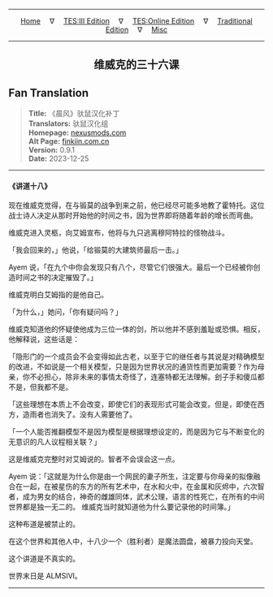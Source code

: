 
---

<!-- Jekyll Page Links -->

<center>
<a href="../../../../../index.html">Home</a>
&emsp;&nabla;&emsp;
<a href="../../../../index-tes3.html">TES:III Edition</a>
&emsp;&nabla;&emsp;
<a href="../../../../index-teso.html">TES:Online Edition</a>
&emsp;&nabla;&emsp;
<a href="../../../../index-traditional.html">Traditional Edition</a>
&emsp;&nabla;&emsp;
<a href="../../../../index-misc.html">Misc</a>
</center>

<!-- Markdown Body Below: -->

---

<center>
<h2><span style="font-family:SimSun">维威克的三十六课</span></h2>
</center>

## Fan Translation

> __Title:__ 《晨风》驮鼠汉化补丁\
> __Translators:__ ﻿驮鼠汉化组\
> __Homepage:__ [nexusmods.com][1]\
> __Alt Page:__ [finkiin.com.cn][2]\
> __Version:__ 0.9.1\
> __Date:__ 2023-12-25

[1]: https://www.nexusmods.com/morrowind/mods/53885
[2]: https://finkiin.com.cn/d/1153

---

#### 《讲道十八》

现在维威克觉得，在与锻莫的战争到来之前，他已经尽可能多地教了霍特托。这位战士诗人决定从那时开始他的时间之书，因为世界即将随着年龄的增长而弯曲。

维威克进入灵柩，向艾姆宣布，他将与九只逃离穆阿特拉的怪物战斗。

「我会回来的，」他说，「给锻莫的大建筑师最后一击。」

Ayem 说，「在九个中你会发现只有八个，尽管它们很强大。最后一个已经被你创造时间之书的决定摧毁了。」

维威克明白艾姆指的是他自己。

「为什么，」她问，「你有疑问吗？」

维威克知道他的怀疑使他成为三位一体的剑，所以他并不感到羞耻或恐惧。相反，他解释说，这些话是：

「隐形门的一个成员会不会变得如此古老，以至于它的继任者与其说是对精确模型的改进，不如说是一个相关模型，只是因为世界状况的通货性而更加需要？作为母亲，你不必担心，除非未来的事情太奇怪了，连塞特都无法理解。刽子手和傻瓜都不是，但我都不是。

「这些理想在本质上不会改变，即使它们的表现形式可能会改变。但是，即使在西方，造雨者也消失了。没有人需要他了。

「一个人能否推翻模型不是因为模型是根据理想设定的，而是因为它与不断变化的无意识的凡人议程相关联？」

这是维威克完整时对艾姆说的。智者不会误会这一点。

Ayem 说：「这就是为什么你是由一个网民的妻子所生，注定要与你母亲的拟像融合在一起，在被星伤的东方的所有艺术中，在水和火中，在金属和灰烬中，六次智者，成为男女的结合，神奇的雌雄同体，武术公理，语言的性死亡，在所有的中间世界都是独一无二的。
维威克当时就知道他为什么要记录他的时间簿。」

这种布道是被禁止的。

在这个世界和其他人中，十八少一个（胜利者）是魔法圆盘，被暴力投向天堂。

这个讲道是不真实的。

世界末日是 ALMSIVI。

---
